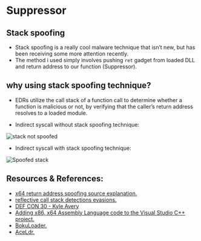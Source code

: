 # Suppressor
## Stack spoofing
- Stack spoofing is a really cool malware technique that isn’t new, but has been receiving some more attention recently.
- The method i used simply involves pushing `ret` gadget from loaded DLL and return address to our function (Suppressor).

## why using stack spoofing technique?
- EDRs utilize the call stack of a function call to determine whether a function is malicious or not, by verifying  that the caller’s return address resolves to a loaded module.

- Indirect syscall without stack spoofing technique:

![stack not spoofed](https://github.com/Cr4CK3DD/Suppressor/assets/93877982/eae7fae4-e50f-40db-908d-45009324c1e5)


- Indirect syscall with stack spoofing technique:

![Spoofed stack](https://github.com/Cr4CK3DD/Suppressor/assets/93877982/c3fe93d4-3fd9-40e6-b84a-364dc7fe2fde)


## Resources & References:
- [x64 return address spoofing source explanation.](https://www.unknowncheats.me/forum/anti-cheat-bypass/268039-x64-return-address-spoofing-source-explanation.html)
- [reflective call stack detections evasions.](https://securityintelligence.com/x-force/reflective-call-stack-detections-evasions/)
- [DEF CON 30 - Kyle Avery](https://www.youtube.com/watch?v=edIMUcxCueA&t=1864s)
- [Adding x86, x64 Assembly Language code to the Visual Studio C++ project.](https://dennisbabkin.com/blog/?t=cpp-and-assembly-coding-in-x86-x64-assembly-language-in-visual-studio)
- [BokuLoader.](https://github.com/boku7/BokuLoader)
- [AceLdr.](https://github.com/kyleavery/AceLdr)
